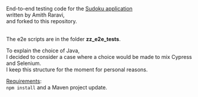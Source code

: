 End-to-end testing code for the [Sudoku application](https://github.com/raravi/sudoku) <br>
written by Amith Raravi, <br>
and forked to this repository.<br><br>

The e2e scripts are in the folder <b>zz_e2e_tests</b>.

To explain the choice of Java, <br>
I decided to consider a case where a choice would be made to mix Cypress and Selenium. <br>
I keep this structure for the moment for personal reasons.

<u>Requirements</u>:<br>
<code>npm install</code>
and a Maven project update.


